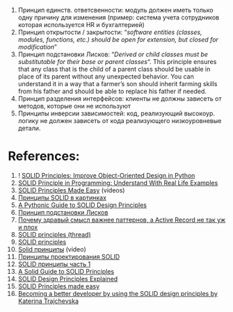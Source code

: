 
1. Принцип единств. ответсвенности: модуль должен иметь только одну причину для изменения (пример: система учета сотрудников которая используется HR и бухгалтерией)
2. Принцип открытости / закрытости: “_software entities (classes, modules, functions, etc.) should be open for extension, but closed for modification_”
3. Принцип подстановки Лисков: “_Derived or child classes must be substitutable for their base or parent classes_“. This principle ensures that any class that is the child of a parent class should be usable in place of its parent without any unexpected behavior.  You can understand it in a way that a farmer’s son should inherit farming skills from his father and should be able to replace his father if needed.
4. Принцип разделения интерфейсов: клиенты не должны зависеть от методов, которые они не используют
5. Принципы инверсии зависимостей: код, реализующий высокоур. логику не должен зависеть от кода реализующего низкоуровневые детали.

# References:

1. ! [SOLID Principles: Improve Object-Oriented Design in Python](https://realpython.com/solid-principles-python/)
2. [SOLID Principle in Programming: Understand With Real Life Examples](https://medium.com/@anuupadhyay1994/solid-principle-in-programming-understand-with-real-life-examples-8792b86f984)
3. [SOLID Principles Made Easy](https://www.youtube.com/playlist?list=PLTCrU9sGybuq3Jz51xfT3mA2BIVNDHwIV) (videos)
4. [Принципы SOLID в картинках](https://habr.com/ru/company/digital-ecosystems/blog/505430/)
5. [A Pythonic Guide to SOLID Design Principles](https://dev.to/ezzy1337/a-pythonic-guide-to-solid-design-principles-4c8i)
6. [Принцип подстановки Лисков](https://habr.com/ru/company/tinkoff/blog/490738/)
7. [Почему здравый смысл важнее паттернов, а Active Record не так уж и плох](https://habr.com/ru/company/domclick/blog/515560/)
8. [SOLID principles (thread)](https://twitter.com/vikasrajputin/status/1593460494886576128?t=VprqI1auhM6DjzQb02FrJw&s=35)
9. [SOLID principles](https://www.linkedin.com/pulse/solid-principles-denis-r/)
10. [Solid принципы](https://www.youtube.com/playlist?list=PLmqFxxywkatQNWLG1IZYUhKoQrnuZHqaK) (video)
11. [Принципы проектирования SOLID](https://habr.com/ru/articles/698786/)
12. [SOLID принципы часть 1](https://webdevblog.ru/solid-principy-chast-1/)
13. [A Solid Guide to SOLID Principles](https://www.baeldung.com/solid-principles)
14. [SOLID Design Principles Explained](https://stackify.com/solid-design-principles/)
15. [SOLID Principles made easy](https://hackernoon.com/solid-principles-made-easy-67b1246bcdf)
16. [Becoming a better developer by using the SOLID design principles by Katerina Trajchevska](https://www.youtube.com/watch?v=rtmFCcjEgEw)